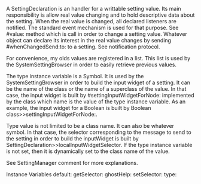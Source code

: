 A SettingDeclaration is an handler for a writtable setting value. 
Its main responsibility is allow real value changing and to hold descriptive data about the setting. When the real value is changed, all declared listeners are notified. The standard event mechanism is used for that purpose. See #value: method which is call in order to change a setting value. Whatever object can declare its interest in the real value changes by sending #whenChangedSend:to: to a setting. See notification protocol.

For convenience, my olds values are registered in a list. This list is used by the SystemSettingBrowser in order to easily retrieve previous values.

The type instance variable is a Symbol. It is used by the SystemSettingBrowser in order to build the input widget of a setting.
It can be the name of the class or the name of a superclass of the value. In that case, the input widget is built by #settingInputWidgetForNode: implemented by the class which name is the value of the type instance variable. As an example, the input widget for a Boolean is built by Boolean class>>settingInputWidgetForNode:.

Type value is not limited to be a class name. It can also be whatever symbol. In that case, the selector corresponding to the message to send to the setting in order to build the inputWidget is built by SettingDeclaration>>localInputWidgetSelector. If the type instance variable is not set, then it is dynamically set to the class name of the value. 

See SettingManager comment for more explanations.

Instance Variables
	default:		<Object>
	getSelector:		<Object>
	ghostHelp:		<Object>
	setSelector:		<Object>
	type:		<Object>

default
	- xxxxx

getSelector
	- xxxxx

ghostHelp
	- xxxxx

setSelector
	- xxxxx

type
	- xxxxx
